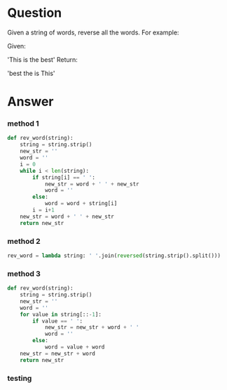 # Question
Given a string of words, reverse all the words. For example:

Given:

'This is the best'
Return:

'best the is This'

# Answer
### method 1
```python
def rev_word(string):
    string = string.strip()
    new_str = ''
    word = ''
    i = 0
    while i < len(string):
        if string[i] == ' ':
            new_str = word + ' ' + new_str
            word = ''
        else:
            word = word + string[i]
        i = i+1
    new_str = word + ' ' + new_str
    return new_str

```

### method 2
```python
rev_word = lambda string: ' '.join(reversed(string.strip().split()))
```

### method 3
```python
def rev_word(string):
    string = string.strip()
    new_str = ''
    word = ''
    for value in string[::-1]:
        if value == ' ':
            new_str = new_str + word + ' '
            word = ''
        else:
            word = value + word
    new_str = new_str + word
    return new_str
```
### testing

```python
```